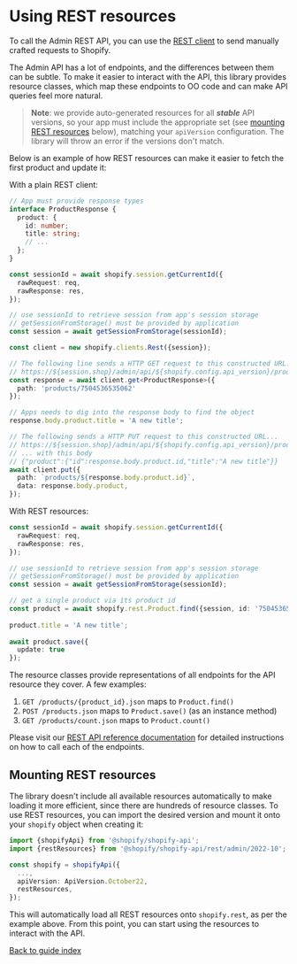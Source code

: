 # Using REST resources

To call the Admin REST API, you can use the [REST client](../reference/clients/Rest.md) to send manually crafted requests to Shopify.

The Admin API has a lot of endpoints, and the differences between them can be subtle.
To make it easier to interact with the API, this library provides resource classes, which map these endpoints to OO code and can make API queries feel more natural.

> **Note**: we provide auto-generated resources for all **_stable_** API versions, so your app must include the appropriate set (see [mounting REST resources](#mounting-rest-resources) below), matching your `apiVersion` configuration. The library will throw an error if the versions don't match.

Below is an example of how REST resources can make it easier to fetch the first product and update it:

<div>With a plain REST client:

```ts
// App must provide response types
interface ProductResponse {
  product: {
    id: number;
    title: string;
    // ...
  };
}

const sessionId = await shopify.session.getCurrentId({
  rawRequest: req,
  rawResponse: res,
});

// use sessionId to retrieve session from app's session storage
// getSessionFromStorage() must be provided by application
const session = await getSessionFromStorage(sessionId);

const client = new shopify.clients.Rest({session});

// The following line sends a HTTP GET request to this constructed URL:
// https://${session.shop}/admin/api/${shopify.config.api_version}/products/7504536535062.json
const response = await client.get<ProductResponse>({
  path: 'products/7504536535062'
});

// Apps needs to dig into the response body to find the object
response.body.product.title = 'A new title';

// The following sends a HTTP PUT request to this constructed URL...
// https://${session.shop}/admin/api/${shopify.config.api_version}/products/${response.body.product.id}.json
// ... with this body
// {"product":{"id":response.body.product.id,"title":"A new title"}}
await client.put({
  path: `products/${response.body.product.id}`,
  data: response.body.product,
});
```

</div><div>With REST resources:

```ts
const sessionId = await shopify.session.getCurrentId({
  rawRequest: req,
  rawResponse: res,
});

// use sessionId to retrieve session from app's session storage
// getSessionFromStorage() must be provided by application
const session = await getSessionFromStorage(sessionId);

// get a single product via its product id
const product = await shopify.rest.Product.find({session, id: '7504536535062'});
  
product.title = 'A new title';
  
await product.save({
  update: true
});
```

</div>

The resource classes provide representations of all endpoints for the API resource they cover. A few examples:

1. `GET /products/{product_id}.json` maps to `Product.find()`
1. `POST /products.json` maps to `Product.save()` (as an instance method)
1. `GET /products/count.json` maps to `Product.count()`

Please visit our [REST API reference documentation](https://shopify.dev/api/admin-rest) for detailed instructions on how to call each of the endpoints.

## Mounting REST resources

The library doesn't include all available resources automatically to make loading it more efficient, since there are hundreds of resource classes.
To use REST resources, you can import the desired version and mount it onto your `shopify` object when creating it:

```ts
import {shopifyApi} from '@shopify/shopify-api';
import {restResources} from '@shopify/shopify-api/rest/admin/2022-10';

const shopify = shopifyApi({
  ...,
  apiVersion: ApiVersion.October22,
  restResources,
});
```

This will automatically load all REST resources onto `shopify.rest`, as per the example above.
From this point, you can start using the resources to interact with the API.

[Back to guide index](../../README.md#guides)
